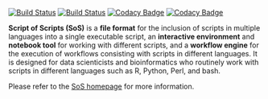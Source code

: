 [![Build Status](https://travis-ci.org/vatlab/SOS.svg?branch=master)](https://travis-ci.org/vatlab/SOS)
[![Build Status](https://ci.appveyor.com/api/projects/status/x092eusa0tta3msw?svg=true
)](https://ci.appveyor.com/project/BoPeng/sos)
[![Codacy Badge](https://api.codacy.com/project/badge/Grade/67b766a827fb491fa473032b4f70ebb7)](https://www.codacy.com/app/BoPeng/SOS?utm_source=github.com&amp;utm_medium=referral&amp;utm_content=vatlab/SOS&amp;utm_campaign=Badge_Grade)
[![Codacy Badge](https://api.codacy.com/project/badge/Coverage/67b766a827fb491fa473032b4f70ebb7)](https://www.codacy.com/app/BoPeng/SOS?utm_source=github.com&utm_medium=referral&utm_content=vatlab/SOS&utm_campaign=Badge_Coverage)

**Script of Scripts (SoS)** is a **file format** for the inclusion of
scripts in multiple languages into a single executable script, an
**interactive environment** and **notebook tool** for working with different scripts, and
a **workflow engine** for the execution of workflows consisting with scripts
in different languages. It is designed for data scienticists and bioinformatics who routinely work with scripts in different languages such as R, Python, Perl, and bash.

Please refer to the [SoS homepage](http://vatlab.github.io/SOS) for more information.
